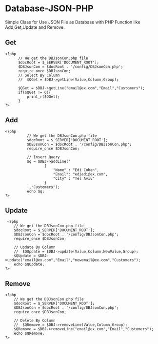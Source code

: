 # Database-JSON-PHP
  Simple Class for Use JSON File as Database with PHP Function like Add,Get,Update and Remove.
    
    
## Get
    <?php
          // We get the DBJsonCon.php file 
          $docRoot = $_SERVER['DOCUMENT_ROOT'];
          $DBJsonCon = $docRoot . '/config/DBJsonCon.php';
          require_once $DBJsonCon;
          // Select By Column
          //  $QGet = $DBJ->getLine(Value,Column,Group);

          $QGet = $DBJ->getLine("email@ex.com","Email","Customers");
          if($QGet != 0){
              print_r($QGet);
          } 
    ?>


## Add
    <?php
              // We get the DBJsonCon.php file 
              $docRoot = $_SERVER['DOCUMENT_ROOT'];
              $DBJsonCon = $docRoot . '/config/DBJsonCon.php';
              require_once $DBJsonCon;

              // Insert Query 
              $q = $DBJ->addLine('
                      {
                          "Name" : "Edi Cohen",
                          "Email": "ediedi@ex.com",
                          "City" : "Tel Aviv"
                      }
              ',"Customers");
              echo $q;
    ?>
    
 ## Update
     <?php
        // We get the DBJsonCon.php file 
        $docRoot = $_SERVER['DOCUMENT_ROOT'];
        $DBJsonCon = $docRoot . '/config/DBJsonCon.php';
        require_once $DBJsonCon;

        // Update By Column
        //  $QUpdate = $DBJ->update(Value,Column,NewValue,Group);
        $QUpdate = $DBJ->update("email@ex.com","Email","newemail@ex.com","Customers");
        echo $QUpdate; 
    ?>    
 ## Remove
    <?php
        // We get the DBJsonCon.php file 
        $docRoot = $_SERVER['DOCUMENT_ROOT'];
        $DBJsonCon = $docRoot . '/config/DBJsonCon.php';
        require_once $DBJsonCon;

        // Delete By Column
        //  $QRemove = $DBJ->removeLine(Value,Column,Group);
        $QRemove = $DBJ->removeLine("email@ex.com","Email","Customers");
        echo $QRemove;
    ?>
